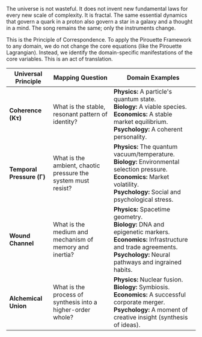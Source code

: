 The universe is not wasteful. It does not invent new fundamental laws for every new scale of complexity. It is fractal. The same essential dynamics that govern a quark in a proton also govern a star in a galaxy and a thought in a mind. The song remains the same; only the instruments change.

This is the Principle of Correspondence. To apply the Pirouette Framework to any domain, we do not change the core equations (like the Pirouette Lagrangian). Instead, we identify the domain-specific manifestations of the core variables. This is an act of translation.

| Universal Principle | Mapping Question | Domain Examples |
| -------------------- | ---------------- | --------------- |
| **Coherence (Kτ)**      | What is the stable, resonant pattern of identity? | **Physics:** A particle's quantum state. <br> **Biology:** A viable species. <br> **Economics:** A stable market equilibrium. <br> **Psychology:** A coherent personality. |
| **Temporal Pressure (Γ)** | What is the ambient, chaotic pressure the system must resist? | **Physics:** The quantum vacuum/temperature. <br> **Biology:** Environmental selection pressure. <br> **Economics:** Market volatility. <br> **Psychology:** Social and psychological stress. |
| **Wound Channel**        | What is the medium and mechanism of memory and inertia? | **Physics:** Spacetime geometry. <br> **Biology:** DNA and epigenetic markers. <br> **Economics:** Infrastructure and trade agreements. <br> **Psychology:** Neural pathways and ingrained habits. |
| **Alchemical Union**     | What is the process of synthesis into a higher-order whole? | **Physics:** Nuclear fusion. <br> **Biology:** Symbiosis. <br> **Economics:** A successful corporate merger. <br> **Psychology:** A moment of creative insight (synthesis of ideas). |